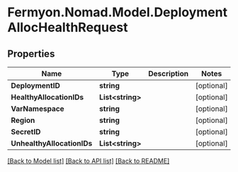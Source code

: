 # Fermyon.Nomad.Model.DeploymentAllocHealthRequest

## Properties

Name | Type | Description | Notes
------------ | ------------- | ------------- | -------------
**DeploymentID** | **string** |  | [optional] 
**HealthyAllocationIDs** | **List&lt;string&gt;** |  | [optional] 
**VarNamespace** | **string** |  | [optional] 
**Region** | **string** |  | [optional] 
**SecretID** | **string** |  | [optional] 
**UnhealthyAllocationIDs** | **List&lt;string&gt;** |  | [optional] 

[[Back to Model list]](../README.md#documentation-for-models) [[Back to API list]](../README.md#documentation-for-api-endpoints) [[Back to README]](../README.md)


